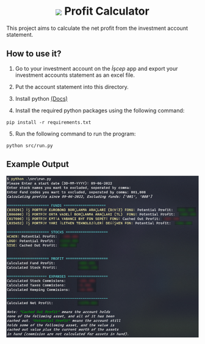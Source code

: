 <div align=center>
<h1><img src="https://www.isportfoy.com.tr/Images/SiteImages/logo.png" align=center> Profit Calculator</h1>
</div>

This project aims to calculate the net profit from the investment account statement.

## How to use it?

1. Go to your investment account on the _İşcep_ app and export your investment accounts statement as an excel file.

2. Put the account statement into this directory.

3. Install python [(Docs)](https://wiki.python.org/moin/BeginnersGuide/Download)

4. Install the required python packages using the following command:

```console
pip install -r requirements.txt
```

5. Run the following command to run the program:

```console
python src/run.py
```

## Example Output

<img src="img/example_output.png">
